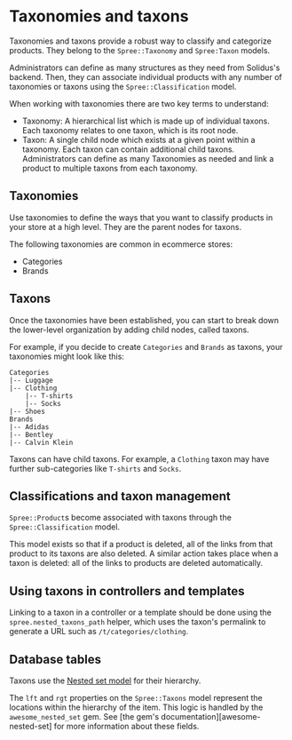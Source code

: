 # Taxonomies and taxons

Taxonomies and taxons provide a robust way to classify and categorize products.
They belong to the `Spree::Taxonomy` and `Spree:Taxon` models.

Administrators can define as many structures as they need from Solidus's
backend. Then, they can associate individual products with any number of
taxonomies or taxons using the `Spree::Classification` model.

When working with taxonomies there are two key terms to understand:

- Taxonomy: A hierarchical list which is made up of individual taxons. Each
  taxonomy relates to one taxon, which is its root node.
- Taxon: A single child node which exists at a given point within a taxonomy.
  Each taxon can contain additional child taxons. Administrators can define as
  many Taxonomies as needed and link a product to multiple taxons from each
  taxonomy.

## Taxonomies

Use taxonomies to define the ways that you want to classify products in
your store at a high level. They are the parent nodes for taxons.

The following taxonomies are common in ecommerce stores:

- Categories
- Brands

## Taxons

Once the taxonomies have been established, you can start to break down the
lower-level organization by adding child nodes, called taxons.

For example, if you decide to create `Categories` and `Brands` as taxons, your
taxonomies might look like this:

```
Categories
|-- Luggage
|-- Clothing
    |-- T-shirts
    |-- Socks
|-- Shoes
Brands
|-- Adidas
|-- Bentley
|-- Calvin Klein
```

Taxons can have child taxons. For example, a `Clothing` taxon may have further
sub-categories like `T-shirts` and `Socks`.

## Classifications and taxon management

`Spree::Product`s become associated with taxons through the
`Spree::Classification` model.

This model exists so that if a product is deleted, all of the links from that
product to its taxons are also deleted. A similar action takes place when a
taxon is deleted: all of the links to products are deleted automatically.

## Using taxons in controllers and templates

Linking to a taxon in a controller or a template should be done using the
`spree.nested_taxons_path` helper, which uses the taxon's permalink to
generate a URL such as `/t/categories/clothing`.

<!-- TODO:
  This section could be expanded. From time to time, people ask about views and
  taxons in the Solidus Slack team.
-->

## Database tables

Taxons use the [Nested set model][nested-set-model] for their hierarchy.

The `lft` and `rgt` properties on the `Spree::Taxons` model represent the
locations within the hierarchy of the item. This logic is handled by the
`awesome_nested_set` gem. See [the gem's documentation][awesome-nested-set]
for more information about these fields.

[awesome-nested-set-usage]: https://github.com/collectiveidea/awesome_nested_set
[nested-set-model]: http://en.wikipedia.org/wiki/Nested_set_model
